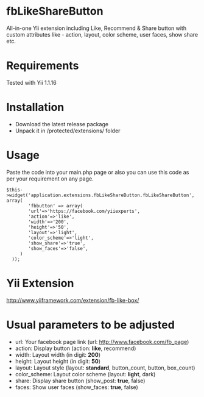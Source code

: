 # fbLikeShareButton

All-in-one Yii extension including Like, Recommend & Share button with custom attributes like - action, layout, color scheme, user faces, show share etc.


# Requirements

Tested with Yii 1.1.16


# Installation

- Download the latest release package
- Unpack it in /protected/extensions/ folder


# Usage

Paste the code into your main.php page or also you can use this code as per your requirement on any page.

~~~
$this->widget('application.extensions.fbLikeShareButton.fbLikeShareButton', array(
        'fbbutton' => array(
		'url'=>'https://facebook.com/yiiexperts',
		'action'=>'like',
		'width'=>'200',
		'height'=>'50',
		'layout'=>'light',
		'color_scheme'=>'light', 
		'show_share'=>'true',
		'show_faces'=>'false',
	 )
  ));
~~~


# Yii Extension

http://www.yiiframework.com/extension/fb-like-box/



# Usual parameters to be adjusted

- url: Your facebook page link (url: http://www.facebook.com/fb_page)
- action: Display button (action: **like**, recommend)
- width: Layout width (in digit: **200**)
- height: Layout height (in digit: **50**)
- layout: Layout style (layout: **standard**, button_count, button, box_count)
- color_scheme: Layout color scheme (layout: **light**, dark)
- share: Display share button (show_post: **true**, false)
- faces: Show user faces (show_faces: **true**, false)

